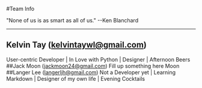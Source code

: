 #Team Info  

"None of us is as smart as all of us." --Ken Blanchard

----------

## Kelvin Tay ([kelvintaywl@gmail.com](kelvintaywl@gmail.com))
User-centric Developer | In Love with Python | Designer | Afternoon Beers
##Jack Moon ([jackmoon24@gmail.com](jackmoon24@gmail.com))
Fill up something here Moon
##Langer Lee ([langerljh@gmail.com](langerljh@gmail.com))
Not a Developer yet | Learning Markdown | Designer of my own life | Evening Cocktails
